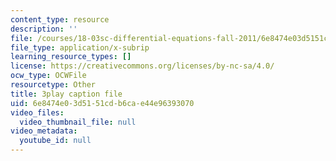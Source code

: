 ```yaml
---
content_type: resource
description: ''
file: /courses/18-03sc-differential-equations-fall-2011/6e8474e03d5151cdb6cae44e96393070_eyNm7XGJr4s.vtt
file_type: application/x-subrip
learning_resource_types: []
license: https://creativecommons.org/licenses/by-nc-sa/4.0/
ocw_type: OCWFile
resourcetype: Other
title: 3play caption file
uid: 6e8474e0-3d51-51cd-b6ca-e44e96393070
video_files:
  video_thumbnail_file: null
video_metadata:
  youtube_id: null
---
```

